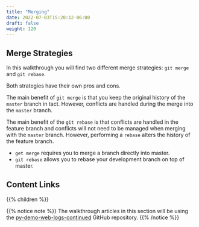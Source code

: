 ```yaml
---
title: "Merging"
date: 2022-07-03T15:20:12-06:00
draft: false
weight: 120
---
```


## Merge Strategies

In this walkthrough you will find two different merge strategies: `git merge` and `git rebase`. 

Both strategies have their own pros and cons.

The main benefit of `git merge` is that you keep the original history of the `master` branch in tact. However, conflicts are handled during the merge into the `master` branch.

The main benefit of the `git rebase` is that conflicts are handled in the feature branch and conflicts will not need to be managed when merging with the `master` branch. However, performing a `rebase` alters the history of the feature branch.

- `get merge` requires you to merge a branch directly into master. 
- `git rebase` allows you to rebase your development branch on top of master.

## Content Links

{{% children %}}

{{% notice note %}}
The walkthrough articles in this section will be using the [py-demo-web-logs-continued](https://github.com/LaunchCodeTechnicalTraining/py-demo-web-logs-continued) GitHub repository.
{{% /notice %}}